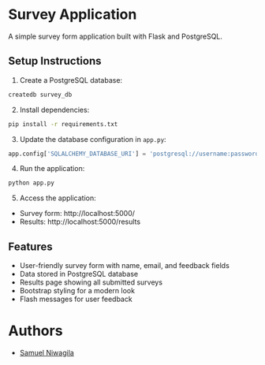 # Survey Application

A simple survey form application built with Flask and PostgreSQL.

## Setup Instructions

1. Create a PostgreSQL database:
```bash
createdb survey_db
```

2. Install dependencies:
```bash
pip install -r requirements.txt
```

3. Update the database configuration in `app.py`:
```python
app.config['SQLALCHEMY_DATABASE_URI'] = 'postgresql://username:password@localhost/survey_db'
```

4. Run the application:
```bash
python app.py
```

5. Access the application:
- Survey form: http://localhost:5000/
- Results: http://localhost:5000/results

## Features

- User-friendly survey form with name, email, and feedback fields
- Data stored in PostgreSQL database
- Results page showing all submitted surveys
- Bootstrap styling for a modern look
- Flash messages for user feedback


# Authors
- [Samuel Niwagila](https://github.com/mashoodjr)
